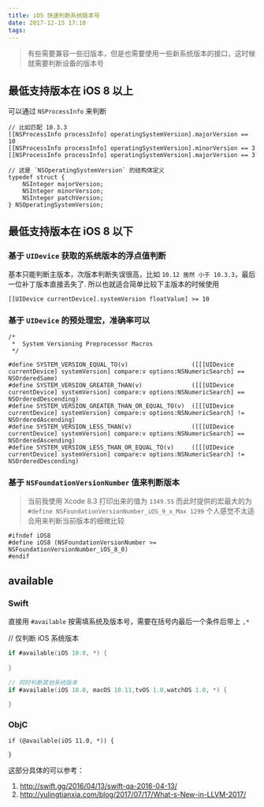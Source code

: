 ```yaml
---
title: iOS 快速判断系统版本号
date: 2017-12-15 17:10
tags:
---
```


> 有些需要兼容一些旧版本，但是也需要使用一些新系统版本的接口，这时候就需要判断设备的版本号

## 最低支持版本在 iOS 8 以上

可以通过 `NSProcessInfo` 来判断

```objc
// 比如匹配 10.3.3
[[NSProcessInfo processInfo] operatingSystemVersion].majorVersion == 10
[[NSProcessInfo processInfo] operatingSystemVersion].minorVersion == 3
[[NSProcessInfo processInfo] operatingSystemVersion].majorVersion == 3

// 这是 `NSOperatingSystemVersion` 的结构体定义
typedef struct {
    NSInteger majorVersion;
    NSInteger minorVersion;
    NSInteger patchVersion;
} NSOperatingSystemVersion;
```

## 最低支持版本在 iOS 8 以下

### 基于 `UIDevice` 获取的系统版本的浮点值判断

基本只能判断主版本，次版本判断失误很高，比如 `10.12 居然 小于 10.3.3`，最后一位补丁版本直接丢失了. 所以也就适合简单比较下主版本的时候使用

```objc
[[UIDevice currentDevice].systemVersion floatValue] >= 10
```

### 基于 `UIDevice` 的预处理宏，准确率可以

```objc
/*
 *  System Versioning Preprocessor Macros
 */ 

#define SYSTEM_VERSION_EQUAL_TO(v)                  ([[[UIDevice currentDevice] systemVersion] compare:v options:NSNumericSearch] == NSOrderedSame)
#define SYSTEM_VERSION_GREATER_THAN(v)              ([[[UIDevice currentDevice] systemVersion] compare:v options:NSNumericSearch] == NSOrderedDescending)
#define SYSTEM_VERSION_GREATER_THAN_OR_EQUAL_TO(v)  ([[[UIDevice currentDevice] systemVersion] compare:v options:NSNumericSearch] != NSOrderedAscending)
#define SYSTEM_VERSION_LESS_THAN(v)                 ([[[UIDevice currentDevice] systemVersion] compare:v options:NSNumericSearch] == NSOrderedAscending)
#define SYSTEM_VERSION_LESS_THAN_OR_EQUAL_TO(v)     ([[[UIDevice currentDevice] systemVersion] compare:v options:NSNumericSearch] != NSOrderedDescending)
```

### 基于 `NSFoundationVersionNumber` 值来判断版本

> 当前我使用 Xcode 8.3 打印出来的值为 `1349.55`
> 而此时提供的宏最大的为 `#define NSFoundationVersionNumber_iOS_9_x_Max 1299`
> 个人感觉不太适合用来判断当前版本的细微比较


```objc
#ifndef iOS8
#define iOS8 (NSFoundationVersionNumber >= NSFoundationVersionNumber_iOS_8_0)
#endif
```

## available 

### Swift 

直接用 `#available` 按需填系统及版本号，需要在括号内最后一个条件后带上 `,*`


// 仅判断 iOS 系统版本
```swift
if #available(iOS 10.0, *) {
            
}
        
// 同时判断其他系统版本
if #available(iOS 10.0, macOS 10.11,tvOS 1.0,watchOS 1.0, *) {
            
}
```

### ObjC

```objc
if (@available(iOS 11.0, *)) {
    
}

```

这部分具体的可以参考：

1. http://swift.gg/2016/04/13/swift-qa-2016-04-13/
2. http://yulingtianxia.com/blog/2017/07/17/What-s-New-in-LLVM-2017/